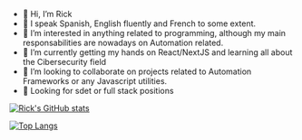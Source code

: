 - 👋 Hi, I’m Rick
- 👀 I speak Spanish, English fluently and French to some extent.
- 👀 I’m interested in anything related to programming, although my main responsabilities are nowadays on Automation related.
- 🌱 I’m currently getting my hands on React/NextJS and learning all about the Cibersecurity field
- 💞️ I’m looking to collaborate on projects related to Automation Frameworks or any Javascript utilities.
- 👀 Looking for sdet or full stack positions

<!---
castanedadev/castanedadev is a ✨ special ✨ repository because its `README.md` (this file) appears on your GitHub profile.
You can click the Preview link to take a look at your changes.
--->


[![Rick's GitHub stats](https://github-readme-stats.vercel.app/api?username=castanedadev&theme=radical&hide=stars)](https://github.com/anuraghazra/github-readme-stats)

[![Top Langs](https://github-readme-stats.vercel.app/api/top-langs/?username=castanedadev&theme=radical&&layout=compact)](https://github.com/anuraghazra/github-readme-stats)
